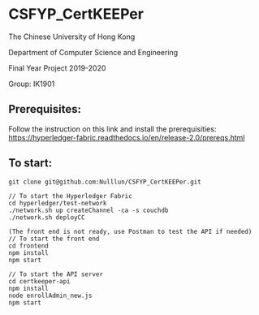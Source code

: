 # CSFYP_CertKEEPer

The Chinese University of Hong Kong

Department of Computer Science and Engineering

Final Year Project 2019-2020

Group: IK1901

## Prerequisites:
Follow the instruction on this link and install the prerequisities:  
https://hyperledger-fabric.readthedocs.io/en/release-2.0/prereqs.html

## To start: 

```
git clone git@github.com:Nulllun/CSFYP_CertKEEPer.git

// To start the Hyperledger Fabric
cd hyperledger/test-network
./network.sh up createChannel -ca -s couchdb
./network.sh deployCC

(The front end is not ready, use Postman to test the API if needed)
// To start the front end
cd frontend
npm install
npm start

// To start the API server
cd certkeeper-api
npm install
node enrollAdmin_new.js
npm start
```
